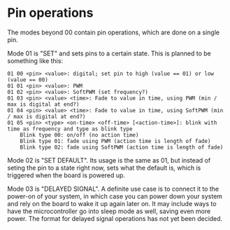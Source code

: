 
Pin operations
==============

The modes beyond 00 contain pin operations, which are done on a single pin.

Mode 01 is "SET" and sets pins to a certain state. This is planned to be something like this:

    01 00 <pin> <value>: digital; set pin to high (value == 01) or low (value == 00)
    01 01 <pin> <value>: PWM
    01 02 <pin> <value>: SoftPWM (set frequency?)
    01 03 <pin> <value> <time>: Fade to value in time, using PWM (min / max is digital at end?) 
    01 04 <pin> <value> <time>: Fade to value in time, using SoftPWM (min / max is digital at end?)
    01 05 <pin> <type> <on-time> <off-time> [<action-time>]: blink with time as frequency and type as blink type
        Blink type 00: on/off (no action time) 
        Blink type 01: fade using PWM (action time is length of fade) 
        Blink type 02: fade using SoftPWM (action time is length of fade)

Mode 02 is "SET DEFAULT". Its usage is the same as 01, but instead of seting the pin to a state
right now, sets what the default is, which is triggered when the board is powered up.

Mode 03 is "DELAYED SIGNAL". A definite use case is to connect it to the power-on of your system,
in which case you can power down your system and rely on the board to wake it up again later on.
It may include ways to have the microcontroller go into sleep mode as well, saving even more power.
The format for delayed signal operations has not yet been decided.